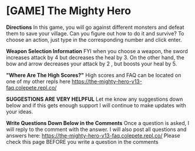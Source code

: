 # [GAME] The Mighty Hero 


**Directions**
In this game, you will go against different monsters and defeat them to save your village. Can you figure out how to do it and survive? To choose an action, just type in the corresponding number and click enter.


**Weapon Selection Information**
FYI when you choose a weapon, the sword increases attack by 4 but decreases the heal by 3. On the other hand, the bow and arrow decreases your attack by 2 , but boosts your heal by 5.

**"Where Are The High Scores?"**
High scores and FAQ can be located on one of my other repls here https://the-mighty-hero-v13-faq.colepete.repl.co/  

**SUGGESTIONS ARE VERY HELPFUL**
Let me know any suggestions down below and if this gets enough support I will continue to make updates with your ideas. 
 
**Write Questions Down Below in the Comments**
Once a question is asked, I will reply to the comment with the answer. I will also post all questions and answers here: https://the-mighty-hero-v13-faq.colepete.repl.co/ 
Please check this page BEFORE you write a question in the comments

